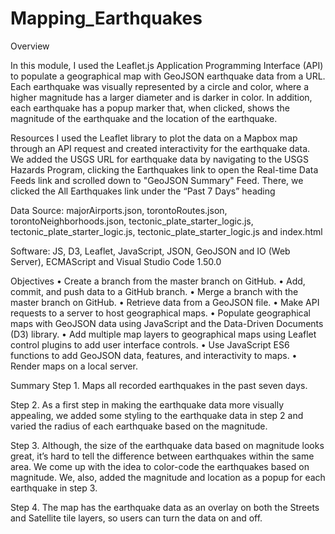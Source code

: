 # Mapping_Earthquakes
Overview

In this module, I used the Leaflet.js Application Programming Interface (API) to populate a geographical map with GeoJSON earthquake data from a URL. Each earthquake was visually represented by a circle and color, where a higher magnitude has a larger diameter and is darker in color. In addition, each earthquake has a popup marker that, when clicked, shows the magnitude of the earthquake and the location of the earthquake.

Resources
I used the Leaflet library to plot the data on a Mapbox map through an API request and created interactivity for the earthquake data. We added the USGS URL for earthquake data by navigating to the USGS Hazards Program, clicking the Earthquakes link to open the Real-time Data Feeds link and scrolled down to "GeoJSON Summary" Feed. There, we clicked the All Earthquakes link under the “Past 7 Days” heading

Data Source: majorAirports.json, torontoRoutes.json, torontoNeighborhoods.json, tectonic_plate_starter_logic.js, tectonic_plate_starter_logic.js, tectonic_plate_starter_logic.js and index.html

Software: JS, D3, Leaflet, JavaScript, JSON, GeoJSON and IO (Web Server), ECMAScript and Visual Studio Code 1.50.0

Objectives
• Create a branch from the master branch on GitHub. • Add, commit, and push data to a GitHub branch. • Merge a branch with the master branch on GitHub. • Retrieve data from a GeoJSON file. • Make API requests to a server to host geographical maps. • Populate geographical maps with GeoJSON data using JavaScript and the Data-Driven Documents (D3) library. • Add multiple map layers to geographical maps using Leaflet control plugins to add user interface controls. • Use JavaScript ES6 functions to add GeoJSON data, features, and interactivity to maps. • Render maps on a local server.

Summary
 Step 1.  Maps all recorded earthquakes in the past seven days.  


 Step 2.  As a first step in making the earthquake data more visually appealing, we added some styling to the earthquake data in 
          step 2 and varied the radius of each earthquake based on the magnitude.  


 Step 3.  Although, the size of the earthquake data based on magnitude looks great, it’s hard to tell the difference between 
          earthquakes within the same area. We come up with the idea to color-code the earthquakes based on magnitude. We, 
          also, added the magnitude and location as a popup for each earthquake in step 3.  


 Step 4.  The map has the earthquake data as an overlay on both the Streets and Satellite tile layers,
          so users can turn the data on and off.
